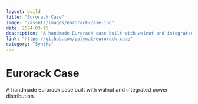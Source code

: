 ```yaml
---
layout: build
title: "Eurorack Case"
image: "/assets/images/eurorack-case.jpg"
date: 2024-03-15
description: "A handmade Eurorack case built with walnut and integrated power distribution."
link: "https://github.com/polymat/eurorack-case"
category: "Synths"
---
```

# Eurorack Case

A handmade Eurorack case built with walnut and integrated power distribution.